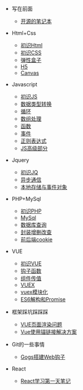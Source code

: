 - 写在前面
  - [开源的笔记本](writebefore)
- Html+Css
  - [初识Html](/html)
  - [初识CSS](/css)
  - [弹性盒子](/弹性盒子)
  - [H5](h5)
  - [Canvas](Canvas)
- Javascript
  - [初识JS](/js)
  - [数据类型转换](/string)
  - [循环](xunhuan)
  - [数组处理](shuzu)
  - [函数](hanshu)
  - [事件](shijian)
  - [正则表达式](zz)
  - [JS高级部分](JS高级)
- Jquery
  - [初识JQ](/jq)
  - [异步通信](ajax)
  - [本地存储与事件对象](本地存储)
- PHP+MySql
  - [初识PHP](/php)
  - [MySql](sql)
  - [数据库查询](sql2)
  - [封装增删改查](xixi)
  - [前后端cookie](cookie)
- VUE
  - [初识VUE](/vue)
  - [钩子函数](钩子函数)
  - [组件传值](组件)
  - [VUEX](vuex)
  - [vuex模块化](vuex模块化)
  - [ES6解构和Promise](ES6)
- 框架踩坑踩踩踩
  
  - [VUE页面渲染问题](VUE页面渲染问题)
  - [Vue使用锚链接解决方案](Vue_one)
- Git的一些事情
  - [Gogs搭建Web钩子](Gogs)
- React
  - [React学习第一天笔记](React_one)

